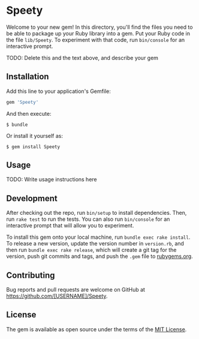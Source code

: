 # Speety

Welcome to your new gem! In this directory, you'll find the files you need to be able to package up your Ruby library into a gem. Put your Ruby code in the file `lib/Speety`. To experiment with that code, run `bin/console` for an interactive prompt.

TODO: Delete this and the text above, and describe your gem

## Installation

Add this line to your application's Gemfile:

```ruby
gem 'Speety'
```

And then execute:

    $ bundle

Or install it yourself as:

    $ gem install Speety

## Usage

TODO: Write usage instructions here

## Development

After checking out the repo, run `bin/setup` to install dependencies. Then, run `rake test` to run the tests. You can also run `bin/console` for an interactive prompt that will allow you to experiment.

To install this gem onto your local machine, run `bundle exec rake install`. To release a new version, update the version number in `version.rb`, and then run `bundle exec rake release`, which will create a git tag for the version, push git commits and tags, and push the `.gem` file to [rubygems.org](https://rubygems.org).

## Contributing

Bug reports and pull requests are welcome on GitHub at https://github.com/[USERNAME]/Speety.


## License

The gem is available as open source under the terms of the [MIT License](http://opensource.org/licenses/MIT).

